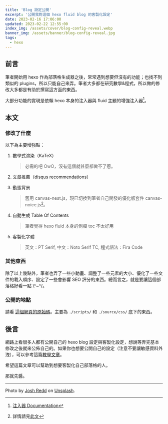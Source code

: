 ```yaml
---
title: 'Blog 設定公開'
excerpt: '公開我對這個 hexo fluid blog 的客製化設定'
date: 2023-02-16 17:06:00
updated: 2023-02-22 12:55:00
index_img: /assets/cover/blog-config-reveal.webp
banner_img: /assets/banner/blog-config-reveal.jpg
tags:
  - hexo
---
```


<!--lp:skip-all-->

## 前言

筆者開始用 hexo 作為部落格生成器之後，常常遇到想要但沒有的功能；也找不到類似的 plugins，所以只能自己來弄。筆者大多都在研究數學&程式，所以做的修改大多都是有助於撰寫這方面的東西。

大部分功能的實現是依賴 hexo 本身的注入器與 fluid 主題的增強注入器[^1]。

## 本文

### 修改了什麼

以下為主要增強點：

1. 數學式渲染（KaTeX）
    > 必需的吧 OwO，沒有這個就甚麼都做不了惹。

2. 文章推薦（disqus recommendations）

3. 動態背景
    > 舊用 canvas-nest.js，現已切換到筆者自己開發的優化版套件 canvas-noice.js[^2]。

4. 自動生成 Table Of Contents
    > 筆者覺得 hexo fluid 本身的側欄 toc 不太好用

5. 客製化字體
    > 英文：PT Serif, 中文：Noto Serif TC, 程式語法：Fira Code

### 其他東西

除了以上幾點外，筆者也弄了一些小動畫、調整了一些元素的大小、優化了一些文件的載入順序、設定了一些會影響 SEO 評分的東西。總而言之，就是要讓這個部落格好看一點 \\^~^/。

### 公開的地點

請看 [這個網頁的原始碼](https://github.com/phantom0174/phantom0174.github.io)。主要為 `./scripts/` 和 `./source/css/` 底下的東西。

## 後言

網路上看很多人都有公開自己的 hexo blog 設定與客製化設定，想說等弄完基本修改之後就來公佈自己的。如果你也想要公開自己的設定（注意不要讓敏感資料外洩），可以參考這篇[教學文章](https://guiblogs.com/hexo30-23/)。

希望這篇文章可以幫助到想要客製化自己部落格的人。

那就先醬。

---

Photo by [Josh Redd](https://unsplash.com/@joshredd?utm_source=unsplash&utm_medium=referral&utm_content=creditCopyText) on [Unsplash](https://unsplash.com/photos/zBtM8P2OaeA?utm_source=unsplash&utm_medium=referral&utm_content=creditCopyText).

[^1]: [注入器 Documentation](https://fluid-dev.github.io/hexo-fluid-docs/advance/)
[^2]: 詳情請見[此文](https://phantom0174.github.io/2023/02/introduce-canvas-noice.js/)
